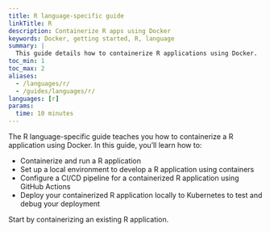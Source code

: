 ```yaml
---
title: R language-specific guide
linkTitle: R
description: Containerize R apps using Docker
keywords: Docker, getting started, R, language
summary: |
  This guide details how to containerize R applications using Docker.
toc_min: 1
toc_max: 2
aliases:
  - /languages/r/
  - /guides/languages/r/
languages: [r]
params:
  time: 10 minutes
---
```


The R language-specific guide teaches you how to containerize a R application using Docker. In this guide, you’ll learn how to:

- Containerize and run a R application
- Set up a local environment to develop a R application using containers
- Configure a CI/CD pipeline for a containerized R application using GitHub Actions
- Deploy your containerized R application locally to Kubernetes to test and debug your deployment

Start by containerizing an existing R application.
